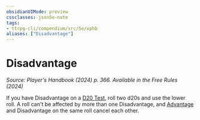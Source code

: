 ```yaml
---
obsidianUIMode: preview
cssclasses: json5e-note
tags:
- ttrpg-cli/compendium/src/5e/xphb
aliases: ["Disadvantage"]
---
```

# Disadvantage
*Source: Player's Handbook (2024) p. 366. Available in the Free Rules (2024)* 

If you have Disadvantage on a [D20 Test](d20-test-xphb.md), roll two d20s and use the lower roll. A roll can't be affected by more than one Disadvantage, and [Advantage](advantage-xphb.md) and Disadvantage on the same roll cancel each other.